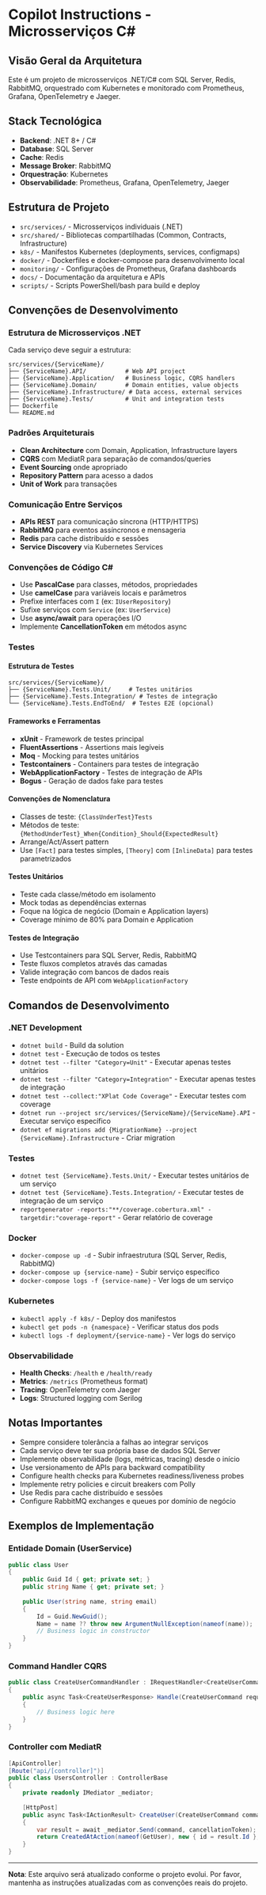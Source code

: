 # Copilot Instructions - Microsserviços C#

## Visão Geral da Arquitetura

Este é um projeto de microsserviços .NET/C# com SQL Server, Redis, RabbitMQ, orquestrado com Kubernetes e monitorado com Prometheus, Grafana, OpenTelemetry e Jaeger.

## Stack Tecnológica

- **Backend**: .NET 8+ / C#
- **Database**: SQL Server
- **Cache**: Redis
- **Message Broker**: RabbitMQ
- **Orquestração**: Kubernetes
- **Observabilidade**: Prometheus, Grafana, OpenTelemetry, Jaeger

## Estrutura de Projeto

- `src/services/` - Microsserviços individuais (.NET)
- `src/shared/` - Bibliotecas compartilhadas (Common, Contracts, Infrastructure)
- `k8s/` - Manifestos Kubernetes (deployments, services, configmaps)
- `docker/` - Dockerfiles e docker-compose para desenvolvimento local
- `monitoring/` - Configurações de Prometheus, Grafana dashboards
- `docs/` - Documentação da arquitetura e APIs
- `scripts/` - Scripts PowerShell/bash para build e deploy

## Convenções de Desenvolvimento

### Estrutura de Microsserviços .NET
Cada serviço deve seguir a estrutura:
```
src/services/{ServiceName}/
├── {ServiceName}.API/           # Web API project
├── {ServiceName}.Application/   # Business logic, CQRS handlers
├── {ServiceName}.Domain/        # Domain entities, value objects
├── {ServiceName}.Infrastructure/ # Data access, external services
├── {ServiceName}.Tests/         # Unit and integration tests
├── Dockerfile
└── README.md
```

### Padrões Arquiteturais
- **Clean Architecture** com Domain, Application, Infrastructure layers
- **CQRS** com MediatR para separação de comandos/queries
- **Event Sourcing** onde apropriado
- **Repository Pattern** para acesso a dados
- **Unit of Work** para transações

### Comunicação Entre Serviços
- **APIs REST** para comunicação síncrona (HTTP/HTTPS)
- **RabbitMQ** para eventos assíncronos e mensageria
- **Redis** para cache distribuído e sessões
- **Service Discovery** via Kubernetes Services

### Convenções de Código C#
- Use **PascalCase** para classes, métodos, propriedades
- Use **camelCase** para variáveis locais e parâmetros
- Prefixe interfaces com `I` (ex: `IUserRepository`)
- Sufixe serviços com `Service` (ex: `UserService`)
- Use **async/await** para operações I/O
- Implemente **CancellationToken** em métodos async

### Testes
#### Estrutura de Testes
```
src/services/{ServiceName}/
├── {ServiceName}.Tests.Unit/     # Testes unitários
├── {ServiceName}.Tests.Integration/ # Testes de integração
└── {ServiceName}.Tests.EndToEnd/  # Testes E2E (opcional)
```

#### Frameworks e Ferramentas
- **xUnit** - Framework de testes principal
- **FluentAssertions** - Assertions mais legíveis
- **Moq** - Mocking para testes unitários
- **Testcontainers** - Containers para testes de integração
- **WebApplicationFactory** - Testes de integração de APIs
- **Bogus** - Geração de dados fake para testes

#### Convenções de Nomenclatura
- Classes de teste: `{ClassUnderTest}Tests`
- Métodos de teste: `{MethodUnderTest}_When{Condition}_Should{ExpectedResult}`
- Arrange/Act/Assert pattern
- Use `[Fact]` para testes simples, `[Theory]` com `[InlineData]` para testes parametrizados

#### Testes Unitários
- Teste cada classe/método em isolamento
- Mock todas as dependências externas
- Foque na lógica de negócio (Domain e Application layers)
- Coverage mínimo de 80% para Domain e Application

#### Testes de Integração
- Use Testcontainers para SQL Server, Redis, RabbitMQ
- Teste fluxos completos através das camadas
- Valide integração com bancos de dados reais
- Teste endpoints de API com `WebApplicationFactory`

## Comandos de Desenvolvimento

### .NET Development
- `dotnet build` - Build da solution
- `dotnet test` - Execução de todos os testes
- `dotnet test --filter "Category=Unit"` - Executar apenas testes unitários
- `dotnet test --filter "Category=Integration"` - Executar apenas testes de integração
- `dotnet test --collect:"XPlat Code Coverage"` - Executar testes com coverage
- `dotnet run --project src/services/{ServiceName}/{ServiceName}.API` - Executar serviço específico
- `dotnet ef migrations add {MigrationName} --project {ServiceName}.Infrastructure` - Criar migration

### Testes
- `dotnet test {ServiceName}.Tests.Unit/` - Executar testes unitários de um serviço
- `dotnet test {ServiceName}.Tests.Integration/` - Executar testes de integração de um serviço
- `reportgenerator -reports:"**/coverage.cobertura.xml" -targetdir:"coverage-report"` - Gerar relatório de coverage

### Docker
- `docker-compose up -d` - Subir infraestrutura (SQL Server, Redis, RabbitMQ)
- `docker-compose up {service-name}` - Subir serviço específico
- `docker-compose logs -f {service-name}` - Ver logs de um serviço

### Kubernetes
- `kubectl apply -f k8s/` - Deploy dos manifestos
- `kubectl get pods -n {namespace}` - Verificar status dos pods
- `kubectl logs -f deployment/{service-name}` - Ver logs do serviço

### Observabilidade
- **Health Checks**: `/health` e `/health/ready`
- **Metrics**: `/metrics` (Prometheus format)
- **Tracing**: OpenTelemetry com Jaeger
- **Logs**: Structured logging com Serilog

## Notas Importantes

- Sempre considere tolerância a falhas ao integrar serviços
- Cada serviço deve ter sua própria base de dados SQL Server
- Implemente observabilidade (logs, métricas, tracing) desde o início
- Use versionamento de APIs para backward compatibility
- Configure health checks para Kubernetes readiness/liveness probes
- Implemente retry policies e circuit breakers com Polly
- Use Redis para cache distribuído e sessões
- Configure RabbitMQ exchanges e queues por domínio de negócio

## Exemplos de Implementação

### Entidade Domain (UserService)
```csharp
public class User
{
    public Guid Id { get; private set; }
    public string Name { get; private set; }
    
    public User(string name, string email)
    {
        Id = Guid.NewGuid();
        Name = name ?? throw new ArgumentNullException(nameof(name));
        // Business logic in constructor
    }
}
```

### Command Handler CQRS
```csharp
public class CreateUserCommandHandler : IRequestHandler<CreateUserCommand, CreateUserResponse>
{
    public async Task<CreateUserResponse> Handle(CreateUserCommand request, CancellationToken cancellationToken)
    {
        // Business logic here
    }
}
```

### Controller com MediatR
```csharp
[ApiController]
[Route("api/[controller]")]
public class UsersController : ControllerBase
{
    private readonly IMediator _mediator;
    
    [HttpPost]
    public async Task<IActionResult> CreateUser(CreateUserCommand command, CancellationToken cancellationToken)
    {
        var result = await _mediator.Send(command, cancellationToken);
        return CreatedAtAction(nameof(GetUser), new { id = result.Id }, result);
    }
}
```

---

**Nota**: Este arquivo será atualizado conforme o projeto evolui. Por favor, mantenha as instruções atualizadas com as convenções reais do projeto.
